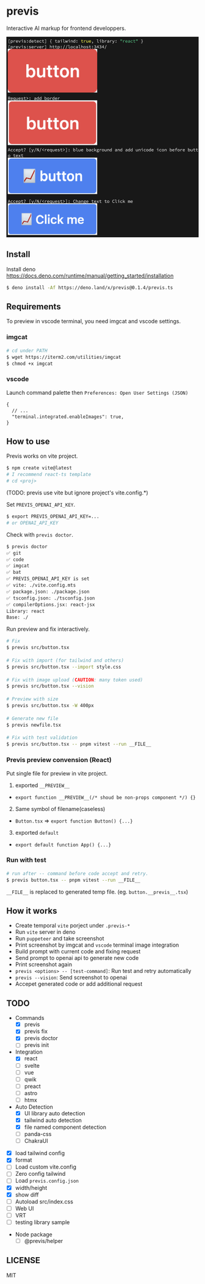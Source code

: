 # previs

Interactive AI markup for frontend developpers.

![demo](ss.png)

## Install

Install deno https://docs.deno.com/runtime/manual/getting_started/installation

```bash
$ deno install -Af https://deno.land/x/previs@0.1.4/previs.ts
```

## Requirements

To preview in vscode terminal, you need imgcat and vscode settings.

### imgcat

```bash
# cd under PATH
$ wget https://iterm2.com/utilities/imgcat
$ chmod +x imgcat
```

### vscode

Launch command palette then `Preferences: Open User Settings (JSON)`

```jsonc
{
  // ...
  "terminal.integrated.enableImages": true,
}
```


## How to use

Previs works on vite project.

```bash
$ npm create vite@latest
# I recommend react-ts template
# cd <proj>
```

(TODO: previs use vite but ignore project's vite.config.*)

Set `PREVIS_OPENAI_API_KEY`.

```bash
$ export PREVIS_OPENAI_API_KEY=...
# or OPENAI_API_KEY
```


Check with `previs doctor`.

```bash
$ previs doctor
✅ git
✅ code
✅ imgcat
✅ bat
✅ PREVIS_OPENAI_API_KEY is set
✅ vite: ./vite.config.mts
✅ package.json: ./package.json
✅ tsconfig.json: ./tsconfig.json
✅ compilerOptions.jsx: react-jsx
Library: react
Base: ./
```

Run preview and fix interactively.

```bash
# Fix
$ previs src/button.tsx

# Fix with import (for tailwind and others)
$ previs src/button.tsx --import style.css

# Fix with image upload (CAUTION: many token used)
$ previs src/button.tsx --vision

# Preview with size
$ previs src/button.tsx -W 400px

# Generate new file
$ previs newfile.tsx

# Fix with test validation
$ previs src/button.tsx -- pnpm vitest --run __FILE__
```

### Previs preview convension (React)

Put single file for preview in vite project.

1. exported `__PREVIEW__`
  - `export function __PREVIEW__(/* shoud be non-props component */) {}`
2. Same symbol of filename(caseless)
  - `Button.tsx` => `export function Button() {...}`
3. exported `default`
  - `export default function App() {...}`

### Run with test

```bash
# run after -- command before code accept and retry.
$ previs button.tsx -- pnpm vitest --run __FILE__
```

`__FILE__` is replaced to generated temp file. (eg. `button.__previs__.tsx`)

## How it works

- Create temporal `vite` porject under `.previs-*`
- Run `vite` server in deno
- Run `puppeteer` and take screenshot
- Print screenshot by imgcat and `vscode` terminal image integration
- Build prompt with current code and fixing request
- Send prompt to openai api to generate new code
- Print screenshot again
- `previs <options> -- [test-command]`: Run test and retry automatically
- `previs --vision`: Send screenshot to openai
- Accepet generated code or add additional request

## TODO

- Commands
  - [x] previs
  - [x] previs fix
  - [x] previs doctor
  - [ ] previs init
- Integration
  - [x] react
  - [ ] svelte
  - [ ] vue
  - [ ] qwik
  - [ ] preact
  - [ ] astro
  - [ ] htmx
- Auto Detection
  - [x] UI library auto detection
  - [x] tailwind auto detection
  - [x] file named component detection
  - [ ] panda-css
  - [ ] ChakraUI
- [x] load tailwind config
- [x] format
- [ ] Load custom vite.config
- [ ] Zero config tailwind
- [ ] Load `previs.config.json`
- [x] width/height
- [x] show diff
- [ ] Autoload src/index.css
- [ ] Web UI
- [ ] VRT
- [ ] testing library sample
- Node package
  - [ ] @previs/helper

## LICENSE

MIT